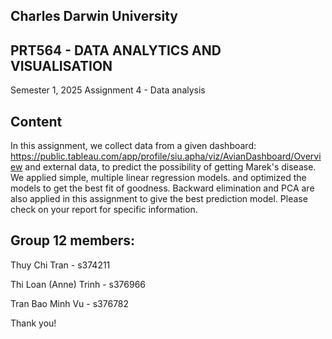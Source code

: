 ## Charles Darwin University
## PRT564 - DATA ANALYTICS AND VISUALISATION
Semester 1, 2025
  Assignment 4 - Data analysis 

## Content
In this assignment, we collect data from a given dashboard: https://public.tableau.com/app/profile/siu.apha/viz/AvianDashboard/Overview 
and external data, to predict the possibility of getting Marek's disease.
We applied simple, multiple linear regression models. 
and optimized the models to get the best fit of goodness. 
Backward elimination and PCA are also applied in this assignment to give the best prediction model.
Please check on your report for specific information.

## Group 12 members: 
Thuy Chi Tran - s374211

Thi Loan (Anne) Trinh - s376966

Tran Bao Minh Vu - s376782


Thank you!
